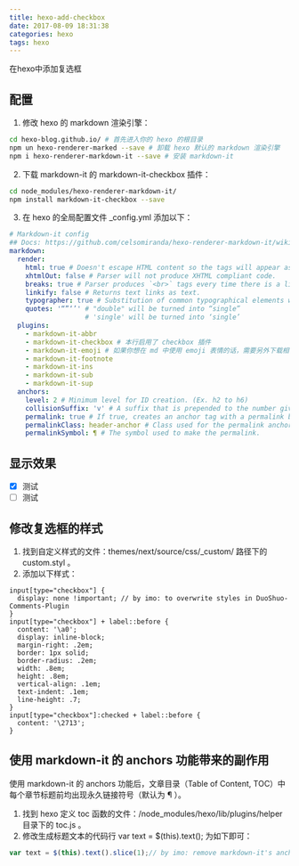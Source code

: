 ```yaml
---
title: hexo-add-checkbox
date: 2017-08-09 18:31:38
categories: hexo
tags: hexo
---
```

在hexo中添加复选框
<!--more-->
## 配置

1. 修改 hexo 的 markdown 渲染引擎：

``` bash
cd hexo-blog.github.io/ # 首先进入你的 hexo 的根目录
npm un hexo-renderer-marked --save # 卸载 hexo 默认的 markdown 渲染引擎
npm i hexo-renderer-markdown-it --save # 安装 markdown-it
```
2. 下载 markdown-it 的 markdown-it-checkbox 插件：
``` bash
cd node_modules/hexo-renderer-markdown-it/
npm install markdown-it-checkbox --save
```
3. 在 hexo 的全局配置文件 _config.yml 添加以下：
``` yml
# Markdown-it config
## Docs: https://github.com/celsomiranda/hexo-renderer-markdown-it/wiki
markdown:
  render:
    html: true # Doesn't escape HTML content so the tags will appear as html.
    xhtmlOut: false # Parser will not produce XHTML compliant code.
    breaks: true # Parser produces `<br>` tags every time there is a line break in the source document.
    linkify: false # Returns text links as text.
    typographer: true # Substitution of common typographical elements will take place.
    quotes: '“”‘’' # "double" will be turned into “single”
                   # 'single' will be turned into ‘single’
  plugins:
    - markdown-it-abbr
    - markdown-it-checkbox # 本行启用了 checkbox 插件
    - markdown-it-emoji # 如果你想在 md 中使用 emoji 表情的话，需要另外下载相关插件
    - markdown-it-footnote
    - markdown-it-ins
    - markdown-it-sub
    - markdown-it-sup
  anchors:
    level: 2 # Minimum level for ID creation. (Ex. h2 to h6)
    collisionSuffix: 'v' # A suffix that is prepended to the number given if the ID is repeated.
    permalink: true # If true, creates an anchor tag with a permalink besides the heading.
    permalinkClass: header-anchor # Class used for the permalink anchor tag.
    permalinkSymbol: ¶ # The symbol used to make the permalink.
```
## 显示效果
- [x] 测试
- [ ] 测试
## 修改复选框的样式
1. 找到自定义样式的文件：themes/next/source/css/_custom/ 路径下的 custom.styl 。
2. 添加以下样式：
``` code
input[type="checkbox"] {
  display: none !important; // by imo: to overwrite styles in DuoShuo-Comments-Plugin
}
input[type="checkbox"] + label::before {
  content: '\a0';
  display: inline-block;
  margin-right: .2em;
  border: 1px solid;
  border-radius: .2em;
  width: .8em;
  height: .8em;
  vertical-align: .1em;
  text-indent: .1em;
  line-height: .7;
}
input[type="checkbox"]:checked + label::before {
  content: '\2713';
}
```
## 使用 markdown-it 的 anchors 功能带来的副作用
使用 markdown-it 的 anchors 功能后，文章目录（Table of Content, TOC）中每个章节标题前均出现永久链接符号（默认为 ¶ ）。

1. 找到 hexo 定义 toc 函数的文件：/node_modules/hexo/lib/plugins/helper 目录下的 toc.js 。
2. 修改生成标题文本的代码行 var text = $(this).text(); 为如下即可：
``` javascript
var text = $(this).text().slice(1);// by imo: remove markdown-it's anchor character in TOC
```
